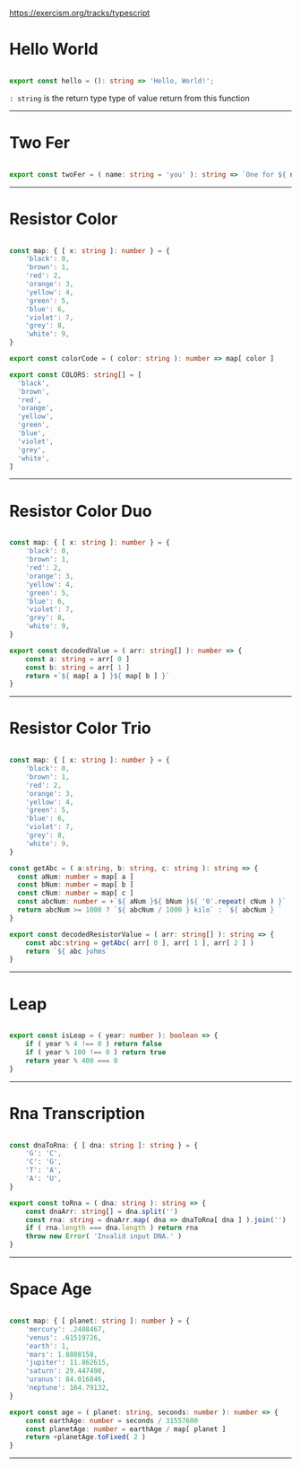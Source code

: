 


<https://exercism.org/tracks/typescript>



# Hello World

```typescript

export const hello = (): string => 'Hello, World!';

```

`: string` is the return type
type of value return from this function



---

# Two Fer

```typescript

export const twoFer = ( name: string = 'you' ): string => `One for ${ name }, one for me.`

```



---

# Resistor Color

```typescript

const map: { [ x: string ]: number } = {
    'black': 0,
    'brown': 1,
    'red': 2,
    'orange': 3,
    'yellow': 4,
    'green': 5,
    'blue': 6,
    'violet': 7,
    'grey': 8,
    'white': 9,
}

export const colorCode = ( color: string ): number => map[ color ]

export const COLORS: string[] = [
  'black',
  'brown',
  'red',
  'orange',
  'yellow',
  'green',
  'blue',
  'violet',
  'grey',
  'white',
]

```



---

# Resistor Color Duo

```typescript

const map: { [ x: string ]: number } = {
	'black': 0,
	'brown': 1,
	'red': 2,
	'orange': 3,
	'yellow': 4,
	'green': 5,
	'blue': 6,
	'violet': 7,
	'grey': 8,
	'white': 9,
}

export const decodedValue = ( arr: string[] ): number => {
	const a: string = arr[ 0 ]
	const b: string = arr[ 1 ]
	return +`${ map[ a ] }${ map[ b ] }`
}

```



---

# Resistor Color Trio

```typescript

const map: { [ x: string ]: number } = {
    'black': 0,
    'brown': 1,
    'red': 2,
    'orange': 3,
    'yellow': 4,
    'green': 5,
    'blue': 6,
    'violet': 7,
    'grey': 8,
    'white': 9,
}

const getAbc = ( a:string, b: string, c: string ): string => {
  const aNum: number = map[ a ]
  const bNum: number = map[ b ]
  const cNum: number = map[ c ]
  const abcNum: number = +`${ aNum }${ bNum }${ '0'.repeat( cNum ) }`
  return abcNum >= 1000 ? `${ abcNum / 1000 } kilo` : `${ abcNum } `
}

export const decodedResistorValue = ( arr: string[] ): string => {
    const abc:string = getAbc( arr[ 0 ], arr[ 1 ], arr[ 2 ] )
	return `${ abc }ohms`
}

```



---

# Leap

```typescript

export const isLeap = ( year: number ): boolean => {
	if ( year % 4 !== 0 ) return false
	if ( year % 100 !== 0 ) return true
	return year % 400 === 0
}

```



---

# Rna Transcription

```typescript

const dnaToRna: { [ dna: string ]: string } = {
	'G': 'C',
	'C': 'G',
	'T': 'A',
	'A': 'U',
}

export const toRna = ( dna: string ): string => {
	const dnaArr: string[] = dna.split('')
	const rna: string = dnaArr.map( dna => dnaToRna[ dna ] ).join('')
	if ( rna.length === dna.length ) return rna
	throw new Error( 'Invalid input DNA.' )
}

```



---

# Space Age

```typescript

const map: { [ planet: string ]: number } = {
	'mercury': .2408467,
	'venus': .61519726,
	'earth': 1,
	'mars': 1.8808158,
	'jupiter': 11.862615,
	'saturn': 29.447498,
	'uranus': 84.016846,
	'neptune': 164.79132,
}

export const age = ( planet: string, seconds: number ): number => {
	const earthAge: number = seconds / 31557600
	const planetAge: number = earthAge / map[ planet ]
	return +planetAge.toFixed( 2 )
}

```



---

